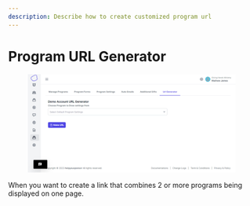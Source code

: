 ```yaml
---
description: Describe how to create customized program url
---
```


# Program URL Generator

<figure><img src="../../.gitbook/assets/image_2023-05-23_170430264.png" alt=""><figcaption></figcaption></figure>

When you want to create a link that combines 2 or more programs being displayed on one page.
